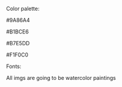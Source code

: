 Color palette:

#9A86A4

#B1BCE6

#B7E5DD

#F1F0C0


Fonts:
<link rel="preconnect" href="https://fonts.googleapis.com">
<link rel="preconnect" href="https://fonts.gstatic.com" crossorigin>
<link href="https://fonts.googleapis.com/css2?family=Lexend+Deca:wght@200;400;700&family=Roboto:wght@300&display=swap" rel="stylesheet">

All imgs are going to be watercolor paintings
